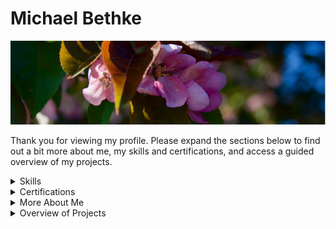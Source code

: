 # Michael Bethke

![header](/Resources/Header/0705.png)

Thank you for viewing my profile. Please expand the sections below to find out a bit more about me, my skills and certifications, and access a guided overview of my projects.

<details>
<summary>Skills</summary>

## Top Skills

* C++
* Embedded Software Engineering
* Object-Oriented Design

|Languages||
|---|---|
|C++|C|
|Objective-C|C#|
|HTML|CSS|

|Tools & Technologies||
|---|---|
|Git|GitHub|
|JSON|REST APIs|
|Docker|CMake|
|SharePoint|Azure|
|Microsoft PowerApps|Microsoft PowerBI|
|Microsoft Flow|Microsoft PowerAutomate|

|Interpersonal Skills||
|---|---|
|Project Management|Administration|
|Leadership|Public Speaking|
|Organization|Teamwork|
</details>

<details>
<summary>Certifications</summary>

<br>

&emsp;[Embedded Systems and C++ (TestDome)](https://app.testdome.com/cert/5a7e81e587284d4eb45a6c25787d0990)

&emsp;[Embedded Systems and C (TestDome)](https://app.testdome.com/cert/1664d8fd9fb34203b1d26e6ac9cf4113)

&emsp;[C++, C, C#, JSON, REST APIs (LinkedIn)](https://www.linkedin.com/in/michael-bethke-081ba6140/)
</details>

<details>
<summary>More About Me</summary>

<br>

&emsp;I started teaching myself programming in middle-school, and immediately fell in love with designing systems and the structured, logical way of interfacing with computers. I've never stopped learning about software engineering and have spent time in game development, application design, embedded software, and scalable cloud-based web apps.

&emsp;My passion is writing highly-efficient code in mission-critical spaces, but I've found that good programming can get many different things done. C-based languages are my go-to, having spent over six years in C++ alone, as well as years in pure C, C#, and Objective-C. My hobby projects range from video games to embedded applications for Arduino, and my professional experience includes cloud-based web apps using Microsoft Azure and the Office 365 suite. I currently work at RFA Engineering as an Embedded Software Engineer.
</details>

<details>
<summary>Overview of Projects</summary>

### [glEEmail (2021)](https://github.com/Matt-and-Gib/gleemail)

---

&emsp;glEEmail is hardware and software: a real-time chat application for Arduino which features tactile Morse Code input, a robust networking layer, and end-to-end encryption. It started as a fun way to get my friend up to speed with C++ and embedded programming on Arduino, so we utilized the Agile concept of Pair Programming for almost the entire project, and designed core systems in diagrams and UML prior to implementation. In addition to writing the code, we also sourced and designed the hardware configuration.

&emsp;Due to the nature of Arduino CPUs, processing time was critical (especially for real-time communication and synchronization, and accurately parsing Morse Code input), so development focused on efficiency and finding creative ways to optimize performance. At it's core, glEEmail is a finite state machine alternating between getting input, reading and writing on the network, and updating the hardware (LCD and SD card).

### [Markov Chain (2018)](https://github.com/AVividLight/Markov-Chain)

---

&emsp;My implementation of a Markov Chain in C++ lets users procedurally generate entirely new text based on a reference input. Incidentally, it also utilizes a framework I wrote for supporting runtime translation. Anyway, when running the Markov Chain, you provide a source body of text which the tool will parse into small pieces, then assemble into a dictionary of natural phrases. After that setup is done, it picks a random place to start in the dictionary, and starts walking through possible combinations, creating sentences and paragraphs.

&emsp;The key concept in my Markov Chain is parsing a sentence into short phrases and collecting those in a dictionary. As a simple example, if the phrase length is set to two words, this short sentence "_the honey and the bee_" is parsed into the following phrases: "the honey," "honey and," "and the," and "the bee" Once this is done for the full text, you end up with a set of phrases that can be mapped to one another. Using this example, the dictionary would look like:

|Key|Value|
|---|---|
|the|honey, bee|
|honey|and|
|and|the|

&emsp;Critically, phrases can traverse from value to key, so once the dictionary is built, traversing is simply following the mapping. When a key with multiple values is encountered (as in key "the" above), the generator makes a decision about which path to follow and continues from there. In our example, Any generated text would be trivial (and likely nonsense), but if a large source text is provided as input, the dictionary can become rich with each key containing numerous values, ultimately producing a much more complex output.

### [KISS SDL contribution (2016)](https://github.com/actsl/kiss_sdl)

---

&emsp;I was using the SDL2 library as an underlying graphics framework for a C++ project back in 2016, and needed a toolkit to provide interactive on-screen elements in the user-interface layer. I settled on KISS SDL by Roberto Malatesta because it was lightweight and extensible, however as I integrated it, I discovered that it couldn't push high-DPI graphics to my "retina display" MacBook.

&emsp;Since KISS SDL is open source, I dug into the C library, found the functions responsible for graphics loaded from the disk, and rewrote them to be able to safely handle both standard and high-DPI images. I contacted the author in order to contribute back to the project and eventually the changes were integrated into the project. My code has been in the source since then and I was credited for my work in the project README.

### [Website for 2CatStudios (2016)](https://2catstudios.github.io/main.html)

---

&emsp;2Cat Studios was the team name that me and a friend from The Netherlands chose when we were working together on projects around 2014, and every good team needs a website. 2catstudios.github.io was built with response-time and user privacy in mind, so the focus was on primary content with no distractions. It consists of mostly static HTML and CSS, XML for our RSS feed, and light scripts written in JavaScript. The website also utilized Google Analytics to help us track usage and improve our content.

### [UnityMusicPlayer (2014)](https://github.com/2CatStudios/UnityMusicPlayer)

---

&emsp;UnityMusicPlayer is a local-disk, audio streaming program with an embedded online store and real-time audio visualization and audio effects. It was written using C#, XML, and GLSL, in the Unity3D engine. I originally designed it to replace iTunes for my personal music library, so its initial functionality was limited to music organization and playback, however user feedback prompted the development of features for live DJ performances, and UMP was used for a least one live event.

&emsp;Later, feedback from musicians lead me to implement a music store which helped promote independent musicians and enable music discovery for listeners. All available downloads were set up with the artists' permission, however some files were encrypted to ensure that playback was limited to UnityMusicPlayer.

</details>

